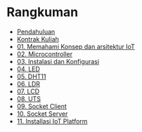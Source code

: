 # Rangkuman

- [Pendahuluan](README.md)
- [Kontrak Kuliah](00/kontrak.md)
- [01. Memahami Konsep dan arsitektur IoT](0a/0a.pertemuan1.md)
- [02. Microcontroller](0b/0b.pertemuan2.md)
- [03. Instalasi dan Konfigurasi](01/01.installasi-dan-konfigurasi.md)
- [04. LED](02/02-led.md)
- [05. DHT11](03/03-dht11.md)
- [06. LDR](04/04-sensor-cahaya.md)
- [07. LCD](05/05-lcd.md)
- [08. UTS](06/06-uts.md)
- [09. Socket Client](07/07-socket-client.md)
- [10. Socket Server](08/08-socket-server.md)
- [11. Installasi IoT Platform](09/09-installasi-iot-platform.md)

[comment]: <> (- [12. Manajemen IoT Dashboard]&#40;10/10-manjemen-iot-dashboard.md&#41;)

[comment]: <> (- [13. Konfigurasi Smart Device]&#40;11/11-konfigurasi-smart-device.md&#41;)
